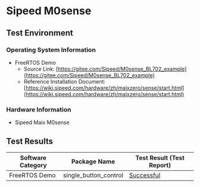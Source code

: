 # Sipeed M0sense

## Test Environment

### Operating System Information

- FreeRTOS Demo
    - Source Link: [https://gitee.com/Sipeed/M0sense_BL702_example](https://gitee.com/Sipeed/M0sense_BL702_example)
    - Reference Installation Document: [https://wiki.sipeed.com/hardware/zh/maixzero/sense/start.html](https://wiki.sipeed.com/hardware/zh/maixzero/sense/start.html)

### Hardware Information

- Sipeed Maix M0sense

## Test Results

| Software Category | Package Name          | Test Result (Test Report) |
| ----------------- | --------------------- | ------------------------- |
| FreeRTOS Demo     | single_button_control | [Successful][FreeRTOS]       |

[FreeRTOS]: ./FreeRTOS/README.md
